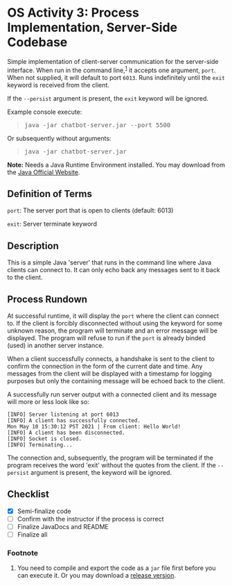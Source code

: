 OS Activity 3: Process Implementation, Server-Side Codebase
=========================
Simple implementation of client-server communication for the server-side interface. When run in the command line,<sup>[1](#fn-jarfile)</sup> it accepts one argument, `port`. When not supplied, it will default to port `6013`. Runs indefinitely until the `exit` keyword is received from the client.

If the `--persist` argument is present, the `exit` keyword will be ignored.

Example console execute: 

<blockquote>
<pre>
java -jar chatbot-server.jar --port 5500
</pre>
</blockquote>

Or subsequently without arguments: 

<blockquote>
<pre>
java -jar chatbot-server.jar
</pre>
</blockquote>

**Note:** Needs a Java Runtime Environment installed. You may download from the [Java Official Website](https://www.java.com/en/download/).

## Definition of Terms
`port`: The server port that is open to clients (default: 6013)

`exit`: Server terminate keyword

## Description
This is a simple Java 'server' that runs in the command line where Java clients can connect to. It can only echo back any messages sent to it back to the client.

## Process Rundown
At successful runtime, it will display the `port` where the client can connect to. If the client is forcibly disconnected without using the keyword for some unknown reason, the program will terminate and an error message will be displayed. The program will refuse to run if the `port` is already binded (used) in another server instance.

When a client successfully connects, a handshake is sent to the client to confirm the connection in the form of the current date and time. Any messages from the client will be displayed with a timestamp for logging purposes but only the containing message will be echoed back to the client.

A successfully run server output with a connected client and its message will more or less look like so:

```
[INFO] Server listening at port 6013
[INFO] A client has successfully connected.
Mon May 10 15:30:12 PST 2021 | From client: Hello World!
[INFO] A client has been disconnected.
[INFO] Socket is closed.
[INFO] Terminating...
```

The connection and, subsequently, the program will be terminated if the program receives the word 'exit' without the quotes from the client. If the `--persist` argument is present, the keyword will be ignored.

## Checklist
- [x] Semi-finalize code
- [ ] Confirm with the instructor if the process is correct
- [ ] Finalize JavaDocs and README
- [ ] Finalize all

### Footnote
1. <a name="fn-jarfile"></a> You need to compile and export the code as a `jar` file first before you can execute it. Or you may download a [release version](https://github.com/epcraft93/os-chatbot-server/releases).
